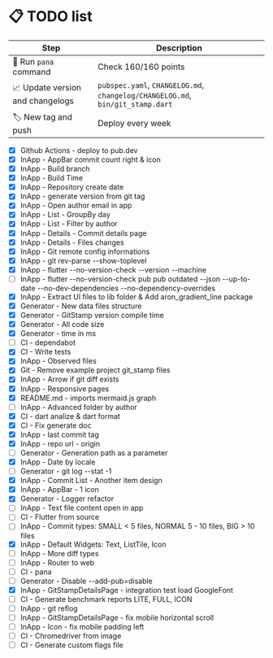 # 📋 TODO list

| Step                             | Description                                                                    |
| -------------------------------- | ------------------------------------------------------------------------------ |
| 🔧 Run `pana` command            | Check 160/160 points                                                           |
| 📈 Update version and changelogs | `pubspec.yaml`, `CHANGELOG.md`, `changelog/CHANGELOG.md`, `bin/git_stamp.dart` |
| 🏷️ New tag and push              | Deploy every week                                                              |

- [x] Github Actions - deploy to pub.dev
- [x] InApp - AppBar commit count right & icon
- [x] InApp - Build branch
- [x] InApp - Build Time
- [x] InApp - Repository create date
- [x] InApp - generate version from git tag
- [x] InApp - Open author email in app
- [x] InApp - List - GroupBy day
- [x] InApp - List - Filter by author
- [x] InApp - Details - Commit details page
- [x] InApp - Details - Files changes
- [x] InApp - Git remote config informations
- [x] InApp - git rev-parse --show-toplevel
- [x] InApp - flutter --no-version-check --version --machine
- [ ] InApp - flutter --no-version-check pub pub outdated --json --up-to-date --no-dev-dependencies --no-dependency-overrides
- [x] InApp - Extract UI files to lib folder & Add aron_gradient_line package
- [x] Generator - New data files structure
- [x] Generator - GitStamp version compile time
- [x] Generator - All code size
- [x] Generator - time in ms
- [ ] CI - dependabot
- [x] CI - Write tests
- [x] InApp - Observed files
- [x] Git - Remove example project git_stamp files
- [x] InApp - Arrow if git diff exists
- [x] InApp - Responsive pages
- [x] README.md - imports mermaid.js graph
- [ ] InApp - Advanced folder by author
- [x] CI - dart analize & dart format
- [x] CI - Fix generate doc
- [x] InApp - last commit tag
- [x] InApp - repo url - origin
- [ ] Generator - Generation path as a parameter
- [x] InApp - Date by locale
- [ ] Generator - git log --stat -1
- [x] InApp - Commit List - Another item design
- [x] InApp - AppBar - 1 icon
- [x] Generator - Logger refactor
- [ ] InApp - Text file content open in app
- [ ] CI - Flutter from source
- [ ] InApp - Commit types: SMALL < 5 files, NORMAL 5 - 10 files, BIG > 10 files
- [x] InApp - Default Widgets: Text, ListTile, Icon
- [ ] InApp - More diff types
- [ ] InApp - Router to web
- [ ] CI - pana
- [ ] Generator - Disable --add-pub=disable
- [x] InApp - GitStampDetailsPage - integration test load GoogleFont
- [ ] CI - Generate benchmark reports LITE, FULL, ICON
- [ ] InApp - git reflog
- [ ] InApp - GitStampDetailsPage - fix mobile horizontal scroll
- [ ] InApp - Icon - fix mobile padding left
- [ ] CI - Chromedriver from image
- [ ] CI - Generate custom flags file

